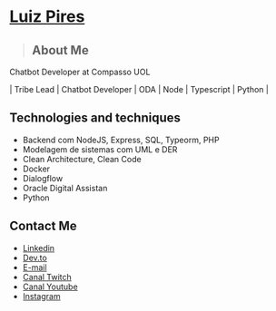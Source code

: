 # <a href="https://www.linkedin.com/in/luiz-pires/">Luiz Pires</a>

> ## About Me

Chatbot Developer at Compasso UOL

| Tribe Lead | Chatbot Developer | ODA | Node | Typescript | Python |

## Technologies and techniques

- Backend com NodeJS, Express, SQL, Typeorm, PHP
- Modelagem de sistemas com UML e DER
- Clean Architecture, Clean Code
- Docker
- Dialogflow
- Oracle Digital Assistan
- Python

## Contact Me

- <a href="https://www.linkedin.com/in/luiz-pires/">Linkedin</a>
- <a href="https://dev.to/luizpiress">Dev.to</a>
- <a href="mailto:luizjesuz.p@gmail.com">E-mail</a>
- <a href="https://www.twitch.tv/programadorranzinza">Canal Twitch</a>
- <a href="https://www.youtube.com/channel/UCYpnvw92nOfXDz0MftuNJOg">Canal Youtube</a>
- <a href="https://www.instagram.com/dev_ranzinza/">Instagram</a>
</div>

